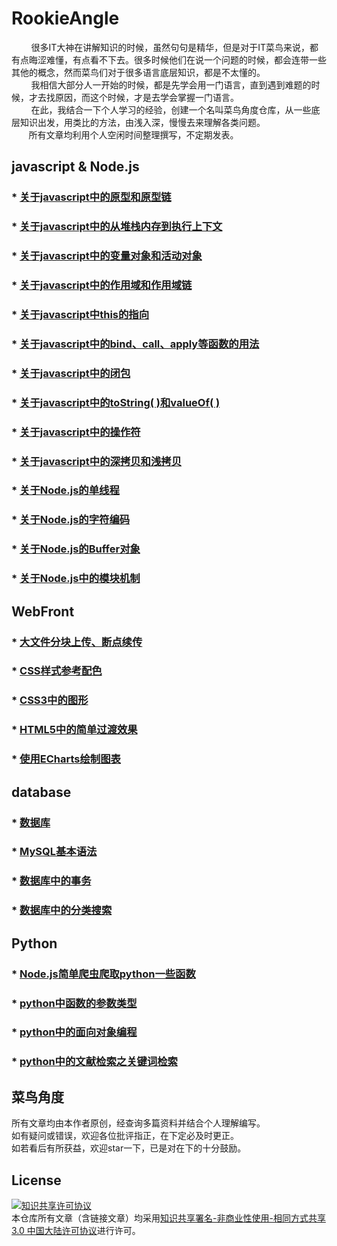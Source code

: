 # RookieAngle<br>
        很多IT大神在讲解知识的时候，虽然句句是精华，但是对于IT菜鸟来说，都有点晦涩难懂，有点看不下去。很多时候他们在说一个问题的时候，都会连带一些其他的概念，然而菜鸟们对于很多语言底层知识，都是不太懂的。<br>
        我相信大部分人一开始的时候，都是先学会用一门语言，直到遇到难题的时候，才去找原因，而这个时候，才是去学会掌握一门语言。<br>
        在此，我结合一下个人学习的经验，创建一个名叫菜鸟角度仓库，从一些底层知识出发，用类比的方法，由浅入深，慢慢去来理解各类问题。<br>
        所有文章均利用个人空闲时间整理撰写，不定期发表。<br>

## javascript & Node.js
### * [关于javascript中的原型和原型链](https://github.com/ershing/RookieAngle/blob/master/javascript/prototype.md "关于javascript中的原型和原型链")
### * [关于javascript中的从堆栈内存到执行上下文](https://github.com/ershing/RookieAngle/blob/master/javascript/executionContext.md "关于javascript中的从堆栈内存到执行上下文")
### * [关于javascript中的变量对象和活动对象](https://github.com/ershing/RookieAngle/blob/master/javascript/javascriptVariableObject.md "关于javascript中的变量对象和活动对象")
### * [关于javascript中的作用域和作用域链](https://github.com/ershing/RookieAngle/blob/master/javascript/scopeChain.md "关于javascript中的作用域和作用域链")
### * [关于javascript中this的指向](https://github.com/ershing/RookieAngle/blob/master/javascript/aboutThis.md "关于javascript中this的指向")
### * [关于javascript中的bind、call、apply等函数的用法](https://github.com/ershing/RookieAngle/blob/master/javascript/bindCallApply.md "关于javascript中的bind、call、apply等函数的用法")
### * [关于javascript中的闭包](https://github.com/ershing/RookieAngle/blob/master/javascript/closure.md "关于javascript中的闭包")
### * [关于javascript中的toString( )和valueOf( )](https://github.com/ershing/RookieAngle/blob/master/javascript/toStringAndValueOf.md "关于javascript中的toString( )和valueOf( )")
### * [关于javascript中的操作符](https://github.com/ershing/RookieAngle/blob/master/javascript/operator.md "关于javascript中的操作符")<br>
### * [关于javascript中的深拷贝和浅拷贝](https://github.com/ershing/RookieAngle/blob/master/javascript/copy.md "关于javascript中的深拷贝和浅拷贝")
### * [关于Node.js的单线程](https://github.com/ershing/RookieAngle/blob/master/Node.js/singleThread.md "关于Node.js的单线程")
### * [关于Node.js的字符编码](https://github.com/ershing/RookieAngle/blob/master/Node.js/encoding.md "关于Node.js的字符编码")
### * [关于Node.js的Buffer对象](https://github.com/ershing/RookieAngle/blob/master/Node.js/buffer.md "关于Node.js的Buffer对象")
### * [关于Node.js中的模块机制](https://github.com/ershing/RookieAngle/blob/master/Node.js/module.md "关于Node.js中的模块机制")<br>

## WebFront
### * [大文件分块上传、断点续传](https://github.com/ershing/RookieAngle/blob/master/WebFront/bigFileUpload.md "大文件分块上传、断点续传")
### * [CSS样式参考配色](https://github.com/ershing/RookieAngle/blob/master/WebFront/easyColorMatch.md "CSS样式参考配色")
### * [CSS3中的图形](https://github.com/ershing/RookieAngle/blob/master/WebFront/easyGraph.md "CSS3中的图形")
### * [HTML5中的简单过渡效果](https://github.com/ershing/RookieAngle/blob/master/WebFront/easyTransition.md "HTML5中的简单过渡效果")
### * [使用ECharts绘制图表](https://github.com/ershing/RookieAngle/blob/master/WebFront/easyEcharts.md "使用ECharts绘制图表")<br>

## database
### * [数据库](https://github.com/ershing/RookieAngle/blob/master/database/introduction.md "数据库")
### * [MySQL基本语法](https://github.com/ershing/RookieAngle/blob/master/database/mysqlBasic.md "MySQL基本语法")
### * [数据库中的事务](https://github.com/ershing/RookieAngle/blob/master/database/transaction.md "数据库中的事务")
### * [数据库中的分类搜索](https://github.com/ershing/RookieAngle/blob/master/database/sortSearch.md "数据库中的分类搜索")<br>

## Python
### * [Node.js简单爬虫爬取python一些函数](https://github.com/ershing/RookieAngle/blob/master/python/toPython.md "Node.js简单爬虫爬取python一些函数")
### * [python中函数的参数类型](https://github.com/ershing/RookieAngle/blob/master/python/pythonFuncParams.md "python中函数的参数类型")
### * [python中的面向对象编程](https://github.com/ershing/RookieAngle/blob/master/python/oop.md "python中的面向对象编程")
### * [python中的文献检索之关键词检索](https://github.com/ershing/RookieAngle/blob/master/python/searchByKeyWord.md "python中的文献检索之关键词检索")<br>

## 菜鸟角度
所有文章均由本作者原创，经查询多篇资料并结合个人理解编写。<br>
如有疑问或错误，欢迎各位批评指正，在下定必及时更正。<br>
如若看后有所获益，欢迎star一下，已是对在下的十分鼓励。<br>


## License
<a rel="license" href="http://creativecommons.org/licenses/by-nc-sa/3.0/cn/"><img alt="知识共享许可协议" style="border-width:0" src="https://i.creativecommons.org/l/by-nc-sa/3.0/cn/88x31.png" /></a><br />本仓库所有文章（含链接文章）均采用<a rel="license" href="http://creativecommons.org/licenses/by-nc-sa/3.0/cn/">知识共享署名-非商业性使用-相同方式共享 3.0 中国大陆许可协议</a>进行许可。
